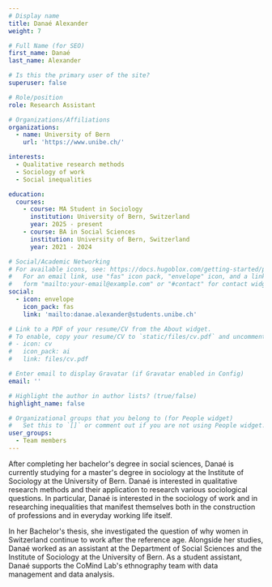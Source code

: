 ```yaml
---
# Display name
title: Danaé Alexander
weight: 7

# Full Name (for SEO)
first_name: Danaé 
last_name: Alexander

# Is this the primary user of the site?
superuser: false

# Role/position
role: Research Assistant

# Organizations/Affiliations
organizations:
  - name: University of Bern
    url: 'https://www.unibe.ch/'

interests:
  - Qualitative research methods
  - Sociology of work
  - Social inequalities

education:
  courses:
    - course: MA Student in Sociology
      institution: University of Bern, Switzerland
      year: 2025 - present
    - course: BA in Social Sciences
      institution: University of Bern, Switzerland
      year: 2021 - 2024

# Social/Academic Networking
# For available icons, see: https://docs.hugoblox.com/getting-started/page-builder/#icons
#   For an email link, use "fas" icon pack, "envelope" icon, and a link in the
#   form "mailto:your-email@example.com" or "#contact" for contact widget.
social:
  - icon: envelope
    icon_pack: fas
    link: 'mailto:danae.alexander@students.unibe.ch'

# Link to a PDF of your resume/CV from the About widget.
# To enable, copy your resume/CV to `static/files/cv.pdf` and uncomment the lines below.
# - icon: cv
#   icon_pack: ai
#   link: files/cv.pdf

# Enter email to display Gravatar (if Gravatar enabled in Config)
email: ''

# Highlight the author in author lists? (true/false)
highlight_name: false

# Organizational groups that you belong to (for People widget)
#   Set this to `[]` or comment out if you are not using People widget.
user_groups:
  - Team members
---
```

After completing her bachelor's degree in social sciences, Danaé is currently studying for a master's degree in sociology at the Institute of Sociology at the University of Bern. Danaé is interested in qualitative research methods and their application to research various sociological questions. In particular, Danaé is interested in the sociology of work and in researching inequalities that manifest themselves both in the construction of professions and in everyday working life itself. 

In her Bachelor's thesis, she investigated the question of why women in Switzerland continue to work after the reference age. Alongside her studies, Danaé worked as an assistant at the Department of Social Sciences and the Institute of Sociology at the University of Bern. As a student assistant, Danaé supports the CoMind Lab's ethnography team with data management and data analysis.

